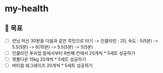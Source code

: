 # my-health
## 🎯 목표
- [ ] 런닝 머신 30분을 다음과 같은 루틴으로 타기 -> 인클라인 : 20, 속도 : 5(5분) -> 5.5(5분) -> 6(10분) -> 5.5(5분) -> 5(5분)
- [ ] 인클라인 푸쉬업 밑에서부터 6번째 칸에서 20개씩 * 5세트 성공하기
- [ ] 렛풀다운 15kg 20개씩 * 5세트 성공하기
- [ ] 버티컬 레그레이즈 20개씩 * 5세트 성공하기
